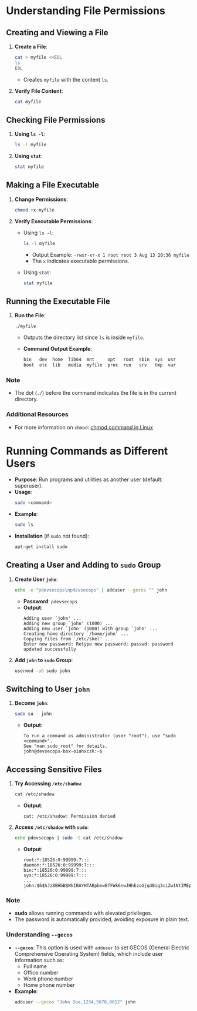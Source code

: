 # Understanding File Permissions

## Creating and Viewing a File

1. **Create a File**: 
   ```bash
   cat > myfile <<EOL
   ls
   EOL
   ```
   - Creates `myfile` with the content `ls`.

2. **Verify File Content**:
   ```bash
   cat myfile
   ```

## Checking File Permissions

1. **Using `ls -l`**:
   ```bash
   ls -l myfile
   ```

2. **Using `stat`**:
   ```bash
   stat myfile
   ```

## Making a File Executable

1. **Change Permissions**:
   ```bash
   chmod +x myfile
   ```

2. **Verify Executable Permissions**:
   - Using `ls -l`:
     ```bash
     ls -l myfile
     ```
     - Output Example: `-rwxr-xr-x 1 root root 3 Aug 13 20:36 myfile`
     - The `x` indicates executable permissions.

   - Using `stat`:
     ```bash
     stat myfile
     ```

## Running the Executable File

1. **Run the File**:
   ```bash
   ./myfile
   ```
   - Outputs the directory list since `ls` is inside `myfile`.

   - **Command Output Example**:
     ```bash
     bin   dev  home  lib64  mnt     opt   root  sbin  sys  usr
     boot  etc  lib   media  myfile  proc  run   srv   tmp  var
     ```

### Note
- The dot (`./`) before the command indicates the file is in the current directory.

### Additional Resources
- For more information on `chmod`: [chmod command in Linux](https://linuxize.com/post/chmod-command-in-linux/)

# Running Commands as Different Users

- **Purpose**: Run programs and utilities as another user (default: superuser).
- **Usage**:
  ```bash
  sudo <command>
  ```
- **Example**:
  ```bash
  sudo ls
  ```
- **Installation** (if `sudo` not found):
  ```bash
  apt-get install sudo
  ```

## Creating a User and Adding to `sudo` Group

1. **Create User `john`**:
   ```bash
   echo -e "pdevsecops\npdevsecops" | adduser --gecos "" john
   ```
   - **Password**: `pdevsecops`
   - **Output**:
     ```
     Adding user `john' ...
     Adding new group `john' (1000) ...
     Adding new user `john' (1000) with group `john' ...
     Creating home directory `/home/john' ...
     Copying files from `/etc/skel' ...
     Enter new password: Retype new password: passwd: password updated successfully
     ```

2. **Add `john` to `sudo` Group**:
   ```bash
   usermod -aG sudo john
   ```

## Switching to User `john`

1. **Become `john`**:
   ```bash
   sudo su - john
   ```
   - **Output**:
     ```
     To run a command as administrator (user "root"), use "sudo <command>".
     See "man sudo_root" for details.
     john@devsecops-box-oiahxczk:~$
     ```

## Accessing Sensitive Files

1. **Try Accessing `/etc/shadow`**:
   ```bash
   cat /etc/shadow
   ```
   - **Output**:
     ```
     cat: /etc/shadow: Permission denied
     ```

2. **Access `/etc/shadow` with `sudo`**:
   ```bash
   echo pdevsecops | sudo -S cat /etc/shadow
   ```
   - **Output**:
     ```
     root:*:18526:0:99999:7:::
     daemon:*:18526:0:99999:7:::
     bin:*:18526:0:99999:7:::
     sys:*:18526:0:99999:7:::
     ...
     john:$6$hJz8BHbB$WkIBAYHTABpbnwBfFWk6nwJHhEzoGjq4Big3ciZw1NtIMEp3lUMdm8NOUKTrG8fgzQI/WzNRtd3FB88ODoIJw/:18759:0:99999:7:::
     ```

### Note

- **sudo** allows running commands with elevated privileges.
- The password is automatically provided, avoiding exposure in plain text.

### Understanding `--gecos`

- **`--gecos`**: This option is used with `adduser` to set GECOS (General Electric Comprehensive Operating System) fields, which include user information such as:
  - Full name
  - Office number
  - Work phone number
  - Home phone number
- **Example**:
  ```bash
  adduser --gecos "John Doe,1234,5678,9012" john
  ```